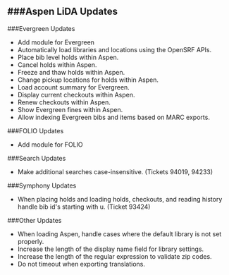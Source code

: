 ###Aspen LiDA Updates
- 

###Evergreen Updates
- Add module for Evergreen
- Automatically load libraries and locations using the OpenSRF APIs.  
- Place bib level holds within Aspen.
- Cancel holds within Aspen.
- Freeze and thaw holds within Aspen.
- Change pickup locations for holds within Aspen.
- Load account summary for Evergreen.
- Display current checkouts within Aspen.
- Renew checkouts within Aspen.
- Show Evergreen fines within Aspen.
- Allow indexing Evergreen bibs and items based on MARC exports. 

###FOLIO Updates
- Add module for FOLIO

###Search Updates
- Make additional searches case-insensitive. (Tickets 94019, 94233)

###Symphony Updates
- When placing holds and loading holds, checkouts, and reading history handle bib id's starting with u. (Ticket 93424)

###Other Updates
- When loading Aspen, handle cases where the default library is not set properly. 
- Increase the length of the display name field for library settings. 
- Increase the length of the regular expression to validate zip codes. 
- Do not timeout when exporting translations. 